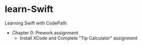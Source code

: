 # learn-Swift

Learning Swift with CodePath
- Chapter 0: Prework assignment
  - Install XCode and Complete "Tip Calculator" assignment  
